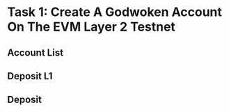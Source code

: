 # Task 1: Create A Godwoken Account On The EVM Layer 2 Testnet

## Account List

## Deposit L1

## Deposit

